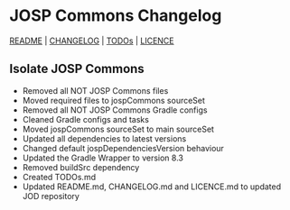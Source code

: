 # JOSP Commons Changelog

[README](README.md) | [CHANGELOG](CHANGELOG.md) | [TODOs](TODOs.md) | [LICENCE](LICENCE.md)

## Isolate JOSP Commons

* Removed all NOT JOSP Commons files
* Moved required files to jospCommons sourceSet
* Removed all NOT JOSP Commons Gradle configs
* Cleaned Gradle configs and tasks
* Moved jospCommons sourceSet to main sourceSet
* Updated all dependencies to latest versions
* Changed default jospDependenciesVersion behaviour
* Updated the Gradle Wrapper to version 8.3
* Removed buildSrc dependency
* Created TODOs.md
* Updated README.md, CHANGELOG.md and LICENCE.md to updated JOD repository
